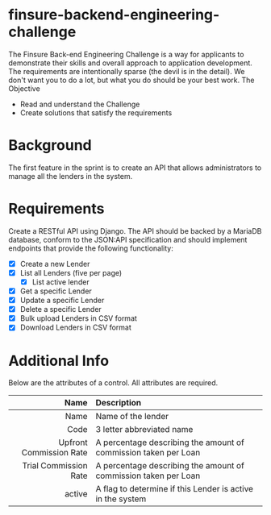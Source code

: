 # finsure-backend-engineering-challenge
The Finsure Back-end Engineering Challenge is a way for applicants to
demonstrate their skills and overall approach to application development.
The requirements are intentionally sparse (the devil is in the detail). We
don't want you to do a lot, but what you do should be your best work.
The Objective
- Read and understand the Challenge
- Create solutions that satisfy the requirements

# Background
The first feature in the sprint is to create an API that allows
administrators to manage all the lenders in the system.

# Requirements
Create a RESTful API using Django. The API should be backed by a MariaDB
database, conform to the JSON:API specification and should implement
endpoints that provide the following functionality:
- [X] Create a new Lender
- [X] List all Lenders (five per page)
  - [X] List active lender
- [X] Get a specific Lender
- [X] Update a specific Lender
- [X] Delete a specific Lender
- [X] Bulk upload Lenders in CSV format
- [X] Download Lenders in CSV format

# Additional Info
Below are the attributes of a control. All attributes are required.

| Name                   | Description                                                     |
|-----------------------:|:----------------------------------------------------------------|
|Name                    | Name of the lender                                              |
|Code                    | 3 letter abbreviated name                                       |
|Upfront Commission Rate | A percentage describing the amount of commission taken per Loan |
|Trial Commission Rate   | A percentage describing the amount of commission taken per Loan |
|active                  | A flag to determine if this Lender is active in the system      |
